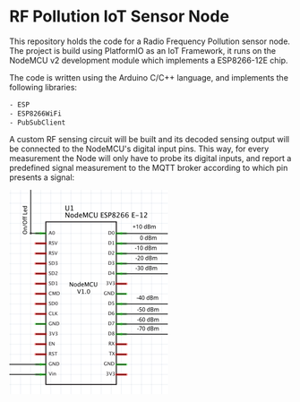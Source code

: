 # RF Pollution IoT Sensor Node

This repository holds the code for a Radio Frequency Pollution sensor node. The project is build using PlatformIO as an IoT Framework, it runs on the NodeMCU v2 development module which implements a ESP8266-12E chip.

The code is written using the Arduino C/C++ language, and implements the following libraries:

    - ESP
    - ESP8266WiFi
    - PubSubClient

A custom RF sensing circuit will be built and its decoded sensing output will be connected to the NodeMCU's digital input pins. This way, for every measurement the Node will only have to probe its digital inputs, and report a predefined signal measurement to the MQTT broker according to which pin presents a signal:

![NodeMCU Pinout Diagram](https://github.com/babetoduarte/RF_Pollution/blob/master/img/NodeMCU_Pinout.png)
